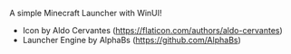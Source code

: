 ﻿A simple Minecraft Launcher with WinUI!

* Icon by Aldo Cervantes (https://flaticon.com/authors/aldo-cervantes)
* Launcher Engine by AlphaBs (https://github.com/AlphaBs)